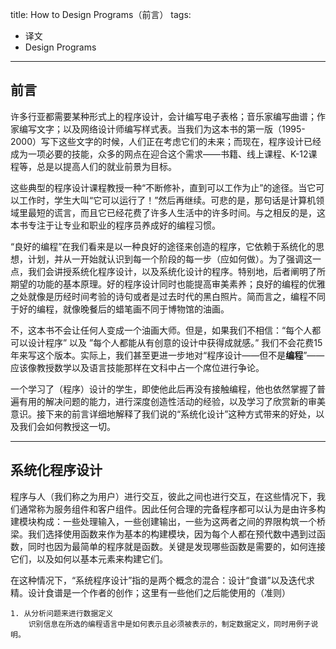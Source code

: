 title: How to Design Programs（前言）
tags:
- 译文
- Design Programs
---

## 前言

许多行亚都需要某种形式上的程序设计，会计编写电子表格；音乐家编写曲谱；作家编写文字；以及网络设计师编写样式表。当我们为这本书的第一版（1995-2000）写下这些文字的时候，人们正在考虑它们的未来；而现在，程序设计已经成为一项必要的技能，众多的网点在迎合这个需求——书籍、线上课程、K-12课程等，总是以提高人们的就业前景为目标。

这些典型的程序设计课程教授一种“不断修补，直到可以工作为止”的途径。当它可以工作时，学生大叫“它可以运行了！”然后再继续。可悲的是，那句话是计算机领域里最短的谎言，而且它已经花费了许多人生活中的许多时间。与之相反的是，这本书专注于让专业和职业的程序员养成好的编程习惯。

“良好的编程”在我们看来是以一种良好的途径来创造的程序，它依赖于系统化的思想，计划，并从一开始就认识到每一个阶段的每一步（应如何做）。为了强调这一点，我们会讲授系统化程序设计，以及系统化设计的程序。特别地，后者阐明了所期望的功能的基本原理。好的程序设计同时也能提高审美素养；良好的编程的优雅之处就像是历经时间考验的诗句或者是过去时代的黑白照片。简而言之，编程不同于好的编程，就像晚餐后的蜡笔画不同于博物馆的油画。

不，这本书不会让任何人变成一个油画大师。但是，如果我们不相信：“每个人都可以设计程序” 以及 ”每个人都能从有创意的设计中获得成就感。” 我们不会花费15年来写这个版本。实际上，我们甚至更进一步地对“程序设计——但不是**编程**”——应该像教授数学以及语言技能那样在文科中占一个席位进行争论。

一个学习了（程序）设计的学生，即使他此后再没有接触编程，他也依然掌握了普遍有用的解决问题的能力，进行深度创造性活动的经验，以及学习了欣赏新的审美意识。接下来的前言详细地解释了我们说的“系统化设计”这种方式带来的好处，以及我们会如何教授这一切。

<!-- more -->

---
## 系统化程序设计

程序与人（我们称之为用户）进行交互，彼此之间也进行交互，在这些情况下，我们通常称为服务组件和客户组件。因此任何合理的完备程序都可以认为是由许多构建模块构成：一些处理输入，一些创建输出，一些为这两者之间的界限构筑一个桥梁。我们选择使用函数来作为基本的构建模块，因为每个人都在预代数中遇到过函数，同时也因为最简单的程序就是函数。关键是发现哪些函数是需要的，如何连接它们，以及如何以基本元素来构建它们。

在这种情况下，“系统程序设计”指的是两个概念的混合：设计“食谱”以及迭代求精。设计食谱是一个作者的创作；这里有一些他们之后能使用的（准则）

```
1. 从分析问题来进行数据定义
    识别信息在所选的编程语言中是如何表示且必须被表示的，制定数据定义，同时用例子说明。
```
